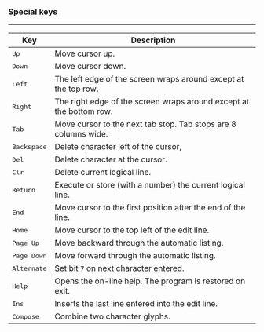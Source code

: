 ### Special keys
***
Key       | Description
--------- | --------------------------------------------------------------------
<kbd>Up</kbd>        | Move cursor up.
<kbd>Down</kbd>      | Move cursor down.
<kbd>Left</kbd>      | The left edge of the screen wraps around except at the top row.
<kbd>Right</kbd>     | The right edge of the screen wraps around except at the bottom row.
<kbd>Tab</kbd>       | Move cursor to the next tab stop. Tab stops are 8 columns wide.
<kbd>Backspace</kbd> | Delete character left of the cursor,
<kbd>Del</kbd>       | Delete character at the cursor. 
<kbd>Clr</kbd>       | Delete current logical line.
<kbd>Return</kbd>    | Execute or store (with a number) the current logical line.
<kbd>End</kbd>       | Move cursor to the first position after the end of the line.
<kbd>Home</kbd>      | Move cursor to the top left of the edit line.
<kbd>Page Up</kbd>   | Move backward through the automatic listing.
<kbd>Page Down</kbd> | Move forward through the automatic listing.
<kbd>Alternate</kbd> | Set bit `7` on next character entered.
<kbd>Help</kbd>      | Opens the on-line help. The program is restored on exit.
<kbd>Ins</kbd>       | Inserts the last line entered into the edit line.
<kbd>Compose</kbd>   | Combine two character glyphs.